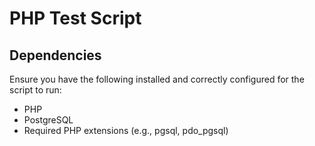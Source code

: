 # PHP Test Script

## Dependencies
Ensure you have the following installed and correctly configured for the script to run:
- PHP
- PostgreSQL
- Required PHP extensions (e.g., pgsql, pdo_pgsql)